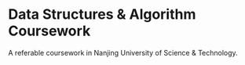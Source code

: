 # Data Structures & Algorithm Coursework
A referable coursework in Nanjing University of Science &amp; Technology.
